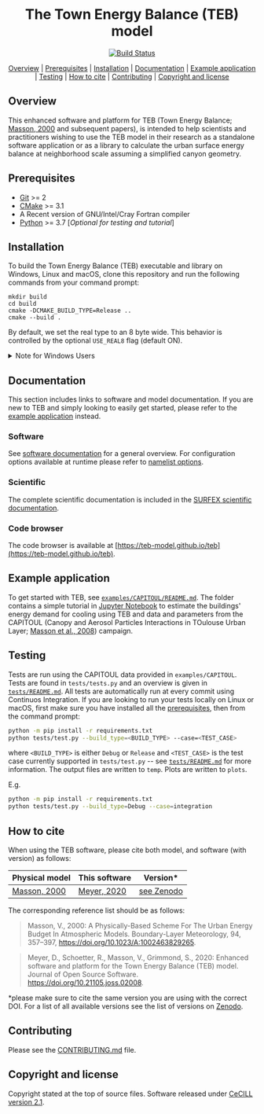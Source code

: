 <div align="center">

<!-- omit in toc -->
# The Town Energy Balance (TEB) model

[![Build Status](https://travis-ci.com/teb-model/teb.svg?branch=master)](https://travis-ci.com/teb-model/teb)

[Overview](#overview) | [Prerequisites](#prerequisites) | [Installation](#installation) | [Documentation](#documentation) | [Example application](#example-application) | [Testing](#testing) | [How to cite](#how-to-cite) | [Contributing](#contributing) | [Copyright and license](#copyright-and-license)
</div>

## Overview

This enhanced software and platform for TEB (Town Energy Balance; [Masson, 2000](https://dx.doi.org/10.1023/A:1002463829265) and subsequent papers), is intended to help scientists and practitioners wishing to use the TEB model in their research as a standalone software application or as a library to calculate the urban surface energy balance at neighborhood scale assuming a simplified canyon geometry.


## Prerequisites

- [Git](https://git-scm.com/) >= 2
- [CMake](https://cmake.org/) >= 3.1
- A Recent version of GNU/Intel/Cray Fortran compiler
- [Python](https://www.python.org/) >= 3.7 [*Optional for testing and tutorial*]


## Installation

To build the Town Energy Balance (TEB) executable and library on Windows, Linux and macOS, clone this repository and run the following commands from your command prompt:

```
mkdir build
cd build
cmake -DCMAKE_BUILD_TYPE=Release ..
cmake --build .
```

By default, we set the real type to an 8 byte wide. This behavior is controlled by the optional `USE_REAL8` flag (default ON).

<details>
<summary>Note for Windows Users</summary>

Make sure you have installed the Intel® Visual Studio Integration plugins or CMake will not be able to identify your compiler (`No CMAKE_Fortran_COMPILER could be found` error).
Make sure that you use Intel® Command-Line Window when launching CMake - The Intel® compiler provides a command-line window with the appropriate environment variables already set (see: [Using the Intel® Command-Line Window](https://software.intel.com/en-us/node/522358)).
You may also need to specify the generator flag `-G` in CMake; for example, if you are using Intel® Command-Line Window for Visual Studio 2017, then the CMake command should now be `cmake -G "Visual Studio 15 2017 Win64" ..`. For more information on how to specify generators in CMake see [cmake-generators](https://cmake.org/cmake/help/latest/manual/cmake-generators.7.html#visual-studio-generators)

E.g. on Windows using Intel® Command-Line Window for Visual Studio 2017:

```powershell
mkdir build && cd build
cmake -G "Visual Studio 15 2017 Win64" ..
cmake --build .
```
</details>


## Documentation

This section includes links to software and model documentation. If you are new to TEB and simply looking to easily get started, please refer to the [example application](#example-application) instead.

### Software

See [software documentation](docs/software-docs.md) for a general overview. For configuration options available at runtime please refer to [namelist options](docs/namelist-options.md).

### Scientific
The complete scientific documentation is included in the [SURFEX scientific documentation](http://www.umr-cnrm.fr/surfex/IMG/pdf/surfex_scidoc_v8.1.pdf).


### Code browser
The code browser is available at [https://teb-model.github.io/teb](https://teb-model.github.io/teb).


## Example application

To get started with TEB, see [`examples/CAPITOUL/README.md`](examples/CAPITOUL/README.md). The folder contains a simple tutorial in [Jupyter Notebook](https://jupyter.org/) to estimate the buildings' energy demand for cooling using TEB and data and parameters from the CAPITOUL (Canopy and Aerosol Particles Interactions in TOulouse Urban Layer; [Masson et al., 2008](https://doi.org/10.1007/s00703-008-0289-4)) campaign.


## Testing

Tests are run using the CAPITOUL data provided in `examples/CAPITOUL`. Tests are found in `tests/tests.py` and an overview is given in [`tests/README.md`](tests/README.md). All tests are automatically run at every commit using Continuos Integration. If you are looking to run your tests locally on Linux or macOS, first make sure you have installed all the [prerequisites](#prerequisites), then from the command prompt:

``` bash
python -m pip install -r requirements.txt
python tests/test.py --build_type=<BUILD_TYPE> --case=<TEST_CASE>
```

where `<BUILD_TYPE>` is either `Debug` or `Release` and `<TEST_CASE>` is the test case currently supported in `tests/test.py` -- see [`tests/README.md`](tests/README.md) for more information. The output files are written to `temp`. Plots are written to `plots`.


E.g.

``` bash
python -m pip install -r requirements.txt
python tests/test.py --build_type=Debug --case=integration
```

## How to cite

When using the TEB software, please cite both model, and software (with version) as follows:

| Physical model                                          | This software                                      | Version*       |
| ------------------------------------------------------- | -------------------------------------------------- | -------------- |
| [Masson, 2000](https://doi.org/10.1023/A:1002463829265) | [Meyer, 2020](https://doi.org/10.21105.joss.02008) | [see Zenodo]() |


The corresponding reference list should be as follows:

> Masson, V., 2000: A Physically-Based Scheme For The Urban Energy Budget In Atmospheric Models. Boundary-Layer Meteorology, 94, 357–397, https://doi.org/10.1023/A:1002463829265.

> Meyer, D., Schoetter, R., Masson, V., Grimmond, S., 2020: Enhanced software and platform for the Town Energy Balance (TEB) model. Journal of Open Source Software. https://doi.org/10.21105.joss.02008.

*please make sure to cite the same version you are using with the correct DOI. For a list of all available versions see the list of versions on [Zenodo]().


## Contributing

Please see the [CONTRIBUTING.md](CONTRIBUTING.md) file.


## Copyright and license

Copyright stated at the top of source files. Software released under [CeCILL version 2.1](Licence_CeCILL_V2.1-en.txt).
